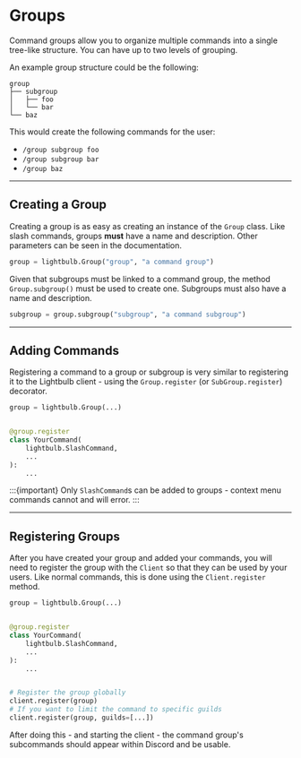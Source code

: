 # Groups

Command groups allow you to organize multiple commands into a single tree-like structure. You can have up to
two levels of grouping.

An example group structure could be the following:

```
group
├── subgroup
│   ├── foo
│   └── bar
└── baz
```

This would create the following commands for the user:
- `/group subgroup foo`
- `/group subgroup bar`
- `/group baz`

---

## Creating a Group

Creating a group is as easy as creating an instance of the `Group` class. Like slash commands, groups **must** have
a name and description. Other parameters can be seen in the documentation.

```python
group = lightbulb.Group("group", "a command group")
```

Given that subgroups must be linked to a command group, the method `Group.subgroup()` must be used to create one.
Subgroups must also have a name and description.

```python
subgroup = group.subgroup("subgroup", "a command subgroup")
```

---

## Adding Commands

Registering a command to a group or subgroup is very similar to registering it to the Lightbulb client - using
the `Group.register` (or `SubGroup.register`) decorator.

```python
group = lightbulb.Group(...)


@group.register
class YourCommand(
    lightbulb.SlashCommand,
    ...
):
    ...
```

:::{important}
Only `SlashCommand`s can be added to groups - context menu commands cannot and will error.
:::

---

## Registering Groups

After you have created your group and added your commands, you will need to register the group with the `Client` so
that they can be used by your users. Like normal commands, this is done using the `Client.register` method.

```python
group = lightbulb.Group(...)


@group.register
class YourCommand(
    lightbulb.SlashCommand,
    ...
):
    ...


# Register the group globally
client.register(group)
# If you want to limit the command to specific guilds
client.register(group, guilds=[...])
```

After doing this - and starting the client - the command group's subcommands should appear within Discord and be usable.

